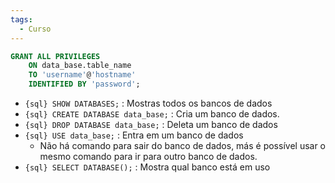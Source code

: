 ```yaml
---
tags:
  - Curso
---
```



```sql
GRANT ALL PRIVILEGES 
	ON data_base.table_name
	TO 'username'@'hostname' 
	IDENTIFIED BY 'password';
```


- `{sql} SHOW DATABASES;` : Mostras todos os bancos de dados
- `{sql} CREATE DATABASE data_base;` : Cria um banco de dados.
- `{sql} DROP DATABASE data_base;` : Deleta um banco de dados
- `{sql} USE data_base;` : Entra em um banco de dados
	- Não há comando para sair do banco de dados, más é possível usar o mesmo comando para ir para outro banco de dados.
- `{sql} SELECT DATABASE();` : Mostra qual banco está em uso
